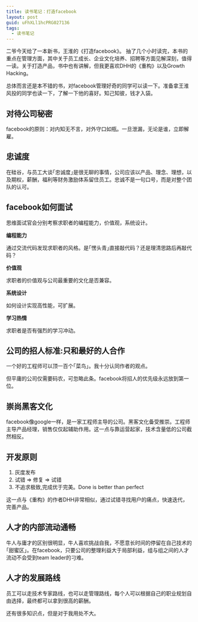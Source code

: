 ```yaml
---
title: 读书笔记：打造facebook
layout: post
guid: uFhXLl1hcPRG027136
tags:
  - 读书笔记
---
```


二爷今天给了一本新书，王淮的《打造facebook》。 抽了几个小时读完，本书的重点在管理方面，其中关于员工成长、企业文化培养、招聘等方面见解深刻，值得一读。关于打造产品，书中也有讲解，但我更喜欢DHH的《重构》以及Growth Hacking。

总体而言还是本不错的书，对facebook管理好奇的同学可以读一下。准备拿王淮风投的同学也读一下，了解一下他的喜好。知己知彼，钱才入袋。

## 对待公司秘密

facebook的原则：对内知无不言，对外守口如瓶。一旦泄漏，无论是谁，立即解雇。

## 忠诚度

在硅谷，与员工大谈｢忠诚度｣是很无聊的事情，公司应该以产品、理念、理想，以及期权，薪酬，福利等财务激励体系留住员工。忠诚不是一句口号，而是对整个团队的认可。

## facebook如何面试

思维面试官会分别考察求职者的编程能力，价值观，系统设计。

**编程能力**

通过交流代码发现求职者的风格。是｢愣头青｣直接敲代码？还是理清思路后再敲代码？

**价值观**

求职者的价值观与公司最重要的文化是否兼容。

**系统设计**

如何设计实现高性能，可扩展。

**学习热情**

求职者是否有强烈的学习冲动。

## 公司的招人标准:只和最好的人合作

一个好的工程师可以顶一百个｢菜鸟｣。我十分认同作者的观点。

但平庸的公司仅需要码农，可忽略此条。facebook将招人的优先级永远放到第一位。

## 崇尚黑客文化

facebook像google一样，是一家工程师主导的公司。黑客文化备受推崇。工程师主导产品经理，销售仅仅起辅助作用。这一点与靠运营起家，技术含量低的公司截然相反。

## 开发原则

1. 灰度发布
2. 试错 => 修复 => 试错
3. 不追求极致,完成优于完美。Done is better than perfect

这一点与《重构》的作者DHH非常相似，通过试错寻找用户的痛点，快速迭代，完善产品。

## 人才的内部流动通畅

牛人与庸才的区别很明显，牛人喜欢挑战自我，不愿意长时间的停留在自己技术的｢甜蜜区｣。在facebook，只要公司的整理利益大于局部利益，组与组之间的人才流动不会受到team leader的刁难。

## 人才的发展路线

员工可以走技术专家路线，也可以走管理路线，每个人可以根据自己的职业规划自由选择，最终都可以拿到很高的薪酬。

还有很多知识点，但是对于我用处不大。